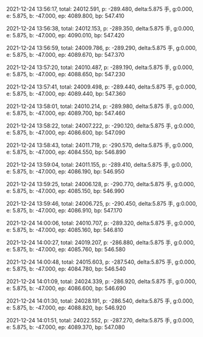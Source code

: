 2021-12-24 13:56:17, total: 24012.591, p: -289.480, delta:5.875 手, g:0.000, e: 5.875, b: -47.000, ep: 4089.800, bp: 547.410

2021-12-24 13:56:38, total: 24012.153, p: -289.350, delta:5.875 手, g:0.000, e: 5.875, b: -47.000, ep: 4090.010, bp: 547.420

2021-12-24 13:56:59, total: 24009.786, p: -289.290, delta:5.875 手, g:0.000, e: 5.875, b: -47.000, ep: 4089.670, bp: 547.370

2021-12-24 13:57:20, total: 24010.487, p: -289.190, delta:5.875 手, g:0.000, e: 5.875, b: -47.000, ep: 4088.650, bp: 547.230

2021-12-24 13:57:41, total: 24009.498, p: -289.440, delta:5.875 手, g:0.000, e: 5.875, b: -47.000, ep: 4089.440, bp: 547.360

2021-12-24 13:58:01, total: 24010.214, p: -289.980, delta:5.875 手, g:0.000, e: 5.875, b: -47.000, ep: 4089.700, bp: 547.460

2021-12-24 13:58:22, total: 24007.222, p: -290.120, delta:5.875 手, g:0.000, e: 5.875, b: -47.000, ep: 4086.600, bp: 547.090

2021-12-24 13:58:43, total: 24011.719, p: -290.570, delta:5.875 手, g:0.000, e: 5.875, b: -47.000, ep: 4084.550, bp: 546.890

2021-12-24 13:59:04, total: 24011.155, p: -289.410, delta:5.875 手, g:0.000, e: 5.875, b: -47.000, ep: 4086.190, bp: 546.950

2021-12-24 13:59:25, total: 24006.128, p: -290.770, delta:5.875 手, g:0.000, e: 5.875, b: -47.000, ep: 4085.150, bp: 546.990

2021-12-24 13:59:46, total: 24006.725, p: -290.450, delta:5.875 手, g:0.000, e: 5.875, b: -47.000, ep: 4086.910, bp: 547.170

2021-12-24 14:00:06, total: 24010.707, p: -289.320, delta:5.875 手, g:0.000, e: 5.875, b: -47.000, ep: 4085.160, bp: 546.810

2021-12-24 14:00:27, total: 24019.207, p: -286.880, delta:5.875 手, g:0.000, e: 5.875, b: -47.000, ep: 4085.760, bp: 546.580

2021-12-24 14:00:48, total: 24015.603, p: -287.540, delta:5.875 手, g:0.000, e: 5.875, b: -47.000, ep: 4084.780, bp: 546.540

2021-12-24 14:01:09, total: 24024.339, p: -286.920, delta:5.875 手, g:0.000, e: 5.875, b: -47.000, ep: 4086.600, bp: 546.690

2021-12-24 14:01:30, total: 24028.191, p: -286.540, delta:5.875 手, g:0.000, e: 5.875, b: -47.000, ep: 4088.820, bp: 546.920

2021-12-24 14:01:51, total: 24022.552, p: -287.270, delta:5.875 手, g:0.000, e: 5.875, b: -47.000, ep: 4089.370, bp: 547.080